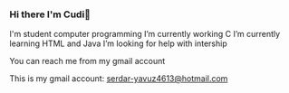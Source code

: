 ### Hi there I'm Cudi👋

I'm student computer programming
I’m currently working C
I’m currently learning HTML and Java
I’m looking for help with intership

You can reach me from my gmail account 

This is my gmail account: serdar-yavuz4613@hotmail.com 

